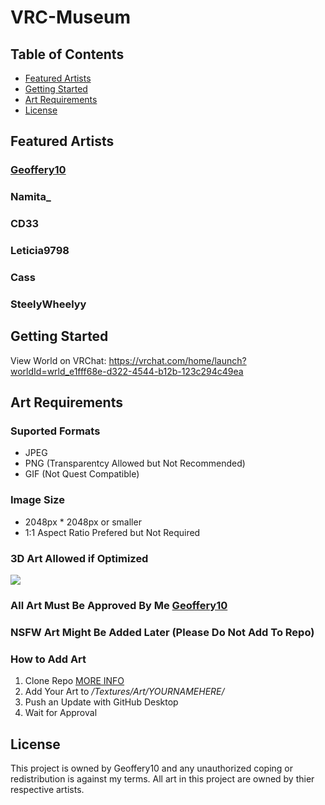# VRC-Museum
 
## Table of Contents
* [Featured Artists](#featured-artists)
* [Getting Started](#getting-started)
* [Art Requirements](#art-requirements)
* [License](#license)

## Featured Artists 
### [Geoffery10](https://www.instagram.com/geoffery10/)
### Namita_
### CD33
### Leticia9798
### Cass
### SteelyWheelyy

## Getting Started
View World on VRChat: https://vrchat.com/home/launch?worldId=wrld_e1fff68e-d322-4544-b12b-123c294c49ea

## Art Requirements
### Suported Formats
* JPEG
* PNG (Transparentcy Allowed but Not Recommended)
* GIF (Not Quest Compatible)

### Image Size
* 2048px * 2048px or smaller
* 1:1 Aspect Ratio Prefered but Not Required

### 3D Art Allowed if Optimized
 <p align="left">
<img align="center" src="https://scontent-ort2-2.cdninstagram.com/v/t51.2885-15/e35/s150x150/225502289_322795579586335_833063662984602706_n.jpg?_nc_ht=scontent-ort2-2.cdninstagram.com&_nc_cat=107&_nc_ohc=I3b4oMGZkiMAX9d9iWh&edm=APU89FABAAAA&ccb=7-4&oh=00_AT903tkhOAcAt0_vwFtkN6IccOd1PF-hJmA4McXEetwG9w&oe=61D47AC4&_nc_sid=86f79a">
</p>

### All Art Must Be Approved By Me [Geoffery10](https://github.com/Geoffery10)

### NSFW Art Might Be Added Later (Please Do Not Add To Repo)

### How to Add Art
1. Clone Repo [MORE INFO](https://docs.github.com/en/repositories/creating-and-managing-repositories/cloning-a-repository)
2. Add Your Art to */Textures/Art/YOURNAMEHERE/*
3. Push an Update with GitHub Desktop
4. Wait for Approval 

## License
This project is owned by Geoffery10 and any unauthorized coping or redistribution is against my terms. All art in this project are owned by thier respective artists.
